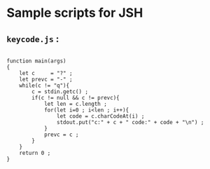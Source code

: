 

# Sample scripts for JSH

## `keycode.js` : 
````

function main(args)
{
	let c     = "?" ;
	let prevc = "-" ;
	while(c != "q"){
		c = stdin.getc() ;
		if(c != null && c != prevc){
			let len = c.length ;
			for(let i=0 ; i<len ; i++){
				let code = c.charCodeAt(i) ;
				stdout.put("c:" + c + " code:" + code + "\n") ;
			}
			prevc = c ;
		}
	}
	return 0 ;
}


````

